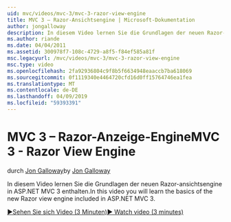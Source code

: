 ```yaml
---
uid: mvc/videos/mvc-3/mvc-3-razor-view-engine
title: MVC 3 – Razor-Ansichtsengine | Microsoft-Dokumentation
author: jongalloway
description: In diesem Video lernen Sie die Grundlagen der neuen Razor-ansichtsengine in ASP.NET MVC 3 enthalten.
ms.author: riande
ms.date: 04/04/2011
ms.assetid: 300978f7-108c-4729-a8f5-f84ef585a81f
msc.legacyurl: /mvc/videos/mvc-3/mvc-3-razor-view-engine
msc.type: video
ms.openlocfilehash: 2fa92936804c9f8b5f6634948eaaccb7ba618069
ms.sourcegitcommit: 0f1119340e4464720cfd16d0ff15764746ea1fea
ms.translationtype: MT
ms.contentlocale: de-DE
ms.lasthandoff: 04/09/2019
ms.locfileid: "59393391"
---
```

# <a name="mvc-3---razor-view-engine"></a><span data-ttu-id="3cf4d-103">MVC 3 – Razor-Anzeige-Engine</span><span class="sxs-lookup"><span data-stu-id="3cf4d-103">MVC 3 - Razor View Engine</span></span>

<span data-ttu-id="3cf4d-104">durch [Jon Galloway](https://github.com/jongalloway)</span><span class="sxs-lookup"><span data-stu-id="3cf4d-104">by [Jon Galloway](https://github.com/jongalloway)</span></span>

<span data-ttu-id="3cf4d-105">In diesem Video lernen Sie die Grundlagen der neuen Razor-ansichtsengine in ASP.NET MVC 3 enthalten.</span><span class="sxs-lookup"><span data-stu-id="3cf4d-105">In this video you will learn the basics of the new Razor view engine included in ASP.NET MVC 3.</span></span>

[<span data-ttu-id="3cf4d-106">&#9654;Sehen Sie sich Video (3 Minuten)</span><span class="sxs-lookup"><span data-stu-id="3cf4d-106">&#9654; Watch video (3 minutes)</span></span>](https://channel9.msdn.com/Blogs/ASP-NET-Site-Videos/mvc-3-razor-view-engine)
